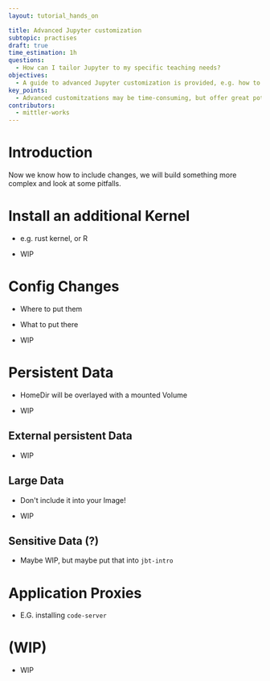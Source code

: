 ```yaml
---
layout: tutorial_hands_on

title: Advanced Jupyter customization
subtopic: practises
draft: true
time_estimation: 1h
questions:
  - How can I tailor Jupyter to my specific teaching needs?
objectives:
  - A guide to advanced Jupyter customization is provided, e.g. how to install proxy applications.
key_points:
  - Advanced customitzations may be time-consuming, but offer great potential and reusability value.
contributors:
  - mittler-works
---
```


# Introduction

Now we know how to include changes, we will build something more complex and look at some pitfalls.

# Install an additional Kernel

* e.g. rust kernel, or R

* WIP

# Config Changes

* Where to put them

* What to put there

* WIP

# Persistent Data

* HomeDir will be overlayed with a mounted Volume

* WIP

## External persistent Data

* WIP

## Large Data

* Don't include it into your Image!

* WIP

## Sensitive Data (?)

* Maybe WIP, but maybe put that into `jbt-intro`

# Application Proxies

* E.G. installing `code-server`

# (WIP)

* WIP